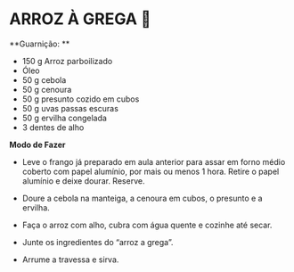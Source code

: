 # ARROZ À GREGA :chicken:

**Guarnição: **

- 150 g Arroz parboilizado                  
- Óleo                          
- 50 g cebola                            
- 50 g cenoura                    
- 50 g presunto cozido em cubos 
- 50 g uvas passas escuras  
- 50 g ervilha congelada            
- 3 dentes de alho                        

 

**Modo de Fazer**

- Leve o frango já preparado em aula anterior para assar em forno médio coberto com papel alumínio, por mais ou menos 1 hora. Retire o papel alumínio e deixe dourar. Reserve.

- Doure a cebola na manteiga, a cenoura em cubos, o presunto e a ervilha.
- Faça o arroz com alho, cubra com água quente e cozinhe até secar.
- Junte os ingredientes do “arroz a grega”.

- Arrume a travessa e sirva.

